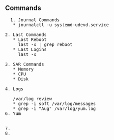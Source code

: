 ## Commands
<pre>
  1. Journal Commands
   * journalctl -u systemd-udevd.service
  
2. Last Commands
   * Last Reboot
     last -x | grep reboot
   * Last Logins
     last -x

3. SAR Commands
   * Memory
   * CPU
   * Disk
  
4. Logs
   
   /var/log review
   * grep -i soft /var/log/messages
   * grep -i "Aug" /var/log/yum.log
6. Yum
  
  
7. 
8. 

</pre>
